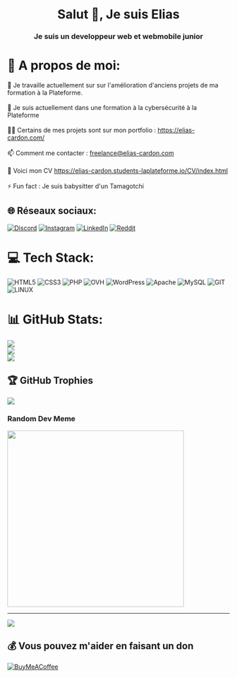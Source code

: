 <h1 align="center">Salut 👋, Je suis Elias</h1>
<h3 align="center">Je suis un developpeur web et webmobile junior</h3>

# 💫 A propos de moi:
🔭 Je travaille actuellement sur sur l'amélioration d'anciens projets de ma formation à la Plateforme.<br><br>🌱 Je suis actuellement dans une formation à la cybersécurité à la Plateforme<br><br>👨‍💻 Certains de mes projets sont sur mon portfolio : https://elias-cardon.com/<br><br>📫 Comment me contacter : freelance@elias-cardon.com<br><br>📄 Voici mon CV https://elias-cardon.students-laplateforme.io/CV/index.html<br><br>⚡ Fun fact : Je suis babysitter d'un Tamagotchi


## 🌐 Réseaux sociaux:
[![Discord](https://img.shields.io/badge/Discord-%237289DA.svg?logo=discord&logoColor=white)](https://discord.gg/jobbalemeccertifie) [![Instagram](https://img.shields.io/badge/Instagram-%23E4405F.svg?logo=Instagram&logoColor=white)](https://instagram.com/jobba_la_photo) [![LinkedIn](https://img.shields.io/badge/LinkedIn-%230077B5.svg?logo=linkedin&logoColor=white)](https://linkedin.com/in/https://www.linkedin.com/in/elias-cardon-693a31a2/) [![Reddit](https://img.shields.io/badge/Reddit-%23FF4500.svg?logo=Reddit&logoColor=white)](https://reddit.com/user/Jobbadab)

# 💻 Tech Stack:
![HTML5](https://img.shields.io/badge/html5-%23E34F26.svg?style=for-the-badge&logo=html5&logoColor=white) ![CSS3](https://img.shields.io/badge/css3-%231572B6.svg?style=for-the-badge&logo=css3&logoColor=white) ![PHP](https://img.shields.io/badge/php-%23777BB4.svg?style=for-the-badge&logo=php&logoColor=white) ![OVH](https://img.shields.io/badge/ovh-%23123F6D.svg?style=for-the-badge&logo=ovh&logoColor=#123F6D) ![WordPress](https://img.shields.io/badge/WordPress-%23117AC9.svg?style=for-the-badge&logo=WordPress&logoColor=white) ![Apache](https://img.shields.io/badge/apache-%23D42029.svg?style=for-the-badge&logo=apache&logoColor=white) ![MySQL](https://img.shields.io/badge/mysql-%2300000f.svg?style=for-the-badge&logo=mysql&logoColor=white) ![GIT](https://img.shields.io/badge/Git-fc6d26?style=for-the-badge&logo=git&logoColor=white) ![LINUX](https://img.shields.io/badge/Linux-FCC624?style=for-the-badge&logo=linux&logoColor=black)
# 📊 GitHub Stats:
![](https://github-readme-stats.vercel.app/api?username=elias-cardon&theme=dark&hide_border=false&include_all_commits=true&count_private=false)<br/>
![](https://github-readme-streak-stats.herokuapp.com/?user=elias-cardon&theme=dark&hide_border=false)<br/>
![](https://github-readme-stats.vercel.app/api/top-langs/?username=elias-cardon&theme=dark&hide_border=false&include_all_commits=true&count_private=false&layout=compact)

## 🏆 GitHub Trophies
![](https://github-profile-trophy.vercel.app/?username=elias-cardon&theme=radical&no-frame=false&no-bg=false&margin-w=4)

### Random Dev Meme
<img src='https://randommeme-five.vercel.app/' style="height: 400px;"/>

---
[![](https://visitcount.itsvg.in/api?id=elias-cardon&icon=0&color=6)](https://visitcount.itsvg.in)

  ## 💰 Vous pouvez m'aider en faisant un don
  [![BuyMeACoffee](https://img.shields.io/badge/Buy%20Me%20a%20Coffee-ffdd00?style=for-the-badge&logo=buy-me-a-coffee&logoColor=black)](https://buymeacoffee.com/https://www.buymeacoffee.com/Jobb) 

  
<!-- Proudly created with GPRM ( https://gprm.itsvg.in ) -->
